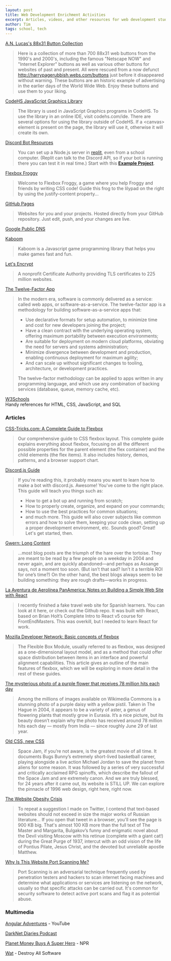 ```yaml
---
layout: post
title: Web Development Enrichment Activities
excerpt: Articles, videos, and other resources for web development students.
author: Tim
tags: school, tech
---
```


[A.N. Lucas's 88x31 Button Collection](https://anlucas.neocities.org/88x31Buttons.html)  
> Here is a collection of more than 700 88x31 web buttons from the 1990's and 2000's, including the famous "Netscape NOW" and "Internet Explorer" buttons as well as various other buttons for websites of past and present. All were rescued from a now defunct http://harrypagerubbish.webs.com/buttons just before it disappeared without warning. These buttons are an historic example of advertising in the earlier days of the World Wide Web. Enjoy these buttons and use them to your liking. 

[CodeHS JavaScript Graphics Library](https://codehs.github.io/chs-js-lib/)
>  The library is used in JavaScript Graphics programs in CodeHS. To use the library in an online IDE, visit codehs.com/ide.
> There are several options for using the library outside of CodeHS. If a \<canvas\> element is present on the page, the library will use it, otherwise it will create its own. 

[Discord Bot Resources](/2021/05/31/discord-bot.html)
> You can set up a Node.js server in [replit](https://replit.com/), even from a school computer. (Replit can talk to the Discord API, so if your bot is running there you can test it in real time.) Start with this [**Example Project**](https://github.com/timburr1/discord-bot-template).

[Flexbox Froggy](https://flexboxfroggy.com/)  
> Welcome to Flexbox Froggy, a game where you help Froggy and friends by writing CSS code! Guide this frog to the lilypad on the right by using the justify-content property...

[GitHub Pages](https://pages.github.com/) 
> Websites for you and your projects.
> Hosted directly from your GitHub repository. Just edit, push, and your changes are live.

[Google Public DNS](https://dns.google.com/)  

[Kaboom](https://kaboomjs.com/)
> Kaboom is a Javascript game programming library that helps you make games fast and fun.

[Let's Encrypt](https://letsencrypt.org/) 
> A nonprofit Certificate Authority providing TLS certificates to 225 million websites.

[The Twelve-Factor App](https://12factor.net/)  
> In the modern era, software is commonly delivered as a service: called web apps, or software-as-a-service. The twelve-factor app is a methodology for building software-as-a-service apps that:
> * Use declarative formats for setup automation, to minimize time and cost for new developers joining the project;
> * Have a clean contract with the underlying operating system, offering maximum portability between execution environments;
> * Are suitable for deployment on modern cloud platforms, obviating the need for servers and systems administration;
> * Minimize divergence between development and production, enabling continuous deployment for maximum agility;
> * And can scale up without significant changes to tooling, architecture, or development practices.  
>
> The twelve-factor methodology can be applied to apps written in any programming language, and which use any combination of backing services (database, queue, memory cache, etc).

[W3Schools](https://www.w3schools.com/)  
Handy references for HTML, CSS, JavaScript, and SQL 

### Articles  
[CSS-Tricks.com: A Complete Guide to Flexbox](https://css-tricks.com/snippets/css/a-guide-to-flexbox/)  
> Our comprehensive guide to CSS flexbox layout. This complete guide explains everything about flexbox, focusing on all the different possible properties for the parent element (the flex container) and the child elements (the flex items). It also includes history, demos, patterns, and a browser support chart.

[Discord.js Guide](https://discordjs.guide/)  
> If you're reading this, it probably means you want to learn how to make a bot with discord.js. Awesome! You've come to the right place. This guide will teach you things such as:
> * How to get a bot up and running from scratch;
> * How to properly create, organize, and expand on your commands;
> * How to use the best practices for common situations;
> * and much more.
> This guide will also cover subjects like common errors and how to solve them, keeping your code clean, setting up a proper development environment, etc. Sounds good? Great! Let's get started, then. 

[Gwern: Long Content](https://www.gwern.net/About#long-content)  
> ...most blog posts are the triumph of the hare over the tortoise. They are meant to be read by a few people on a weekday in 2004 and never again, and are quickly abandoned—and perhaps as Assange says, not a moment too soon. (But isn’t that sad? Isn’t it a terrible ROI for one’s time?) On the other hand, the best blogs always seem to be building something: they are rough drafts—works in progress.

[La Aventura de Aerolínea PanAmerica: Notes on Building a Simple Web Site with React](/2020/01/10/panam-notes.html)  
> I recently finished a fake travel web site for Spanish learners. You can look at it here, or check out the Github repo. It was built with React, based on Brian Holt’s Complete Intro to React v5 course for FrontEndMasters. This was overkill, but I needed to learn React for work.

[Mozilla Developer Network: Basic concepts of flexbox](https://developer.mozilla.org/en-US/docs/Web/CSS/CSS_Flexible_Box_Layout/Basic_Concepts_of_Flexbox) 
>The Flexible Box Module, usually referred to as flexbox, was designed as a one-dimensional layout model, and as a method that could offer space distribution between items in an interface and powerful alignment capabilities. This article gives an outline of the main features of flexbox, which we will be exploring in more detail in the rest of these guides. 

[The mysterious photo of a purple flower that receives 78 million hits each day](https://restofworld.org/2021/the-mysterious-photo-of-a-purple-flower-that-receives-78-million-hits-each-day/)
> Among the millions of images available on Wikimedia Commons is a stunning photo of a purple daisy with a yellow pistil. Taken in The Hague in 2004, it appears to be a variety of aster, a genus of flowering plants that mostly grow in Eurasia. It’s a nice picture, but its beauty doesn’t explain why the photo has received around 78 million hits each day — mostly from India — since roughly June 29 of last year. 

[Old CSS, new CSS ](https://eev.ee/blog/2020/02/01/old-css-new-css/)  
> Space Jam, if you’re not aware, is the greatest movie of all time. It documents Bugs Bunny’s extremely short-lived basketball career, playing alongside a live action Michael Jordan to save the planet from aliens for some reason. It was followed by a series of very successful and critically acclaimed RPG spinoffs, which describe the fallout of the Space Jam and are extremely canon. And we are truly blessed, for 24 years after it came out, its website is STILL UP. We can explore the pinnacle of 1996 web design, right here, right now.

[The Website Obesity Crisis](https://idlewords.com/talks/website_obesity.htm)  
> To repeat a suggestion I made on Twitter, I contend that text-based websites should not exceed in size the major works of Russian literature... If you open that tweet in a browser, you'll see the page is 900 KB big. That's almost 100 KB more than the full text of The Master and Margarita, Bulgakov’s funny and enigmatic novel about the Devil visiting Moscow with his retinue (complete with a giant cat!) during the Great Purge of 1937, intercut with an odd vision of the life of Pontius Pilate, Jesus Christ, and the devoted but unreliable apostle Matthew. 

[Why Is This Website Port Scanning Me?](https://nullsweep.com/why-is-this-website-port-scanning-me/)  
>Port Scanning is an adversarial technique frequently used by penetration testers and hackers to scan internet facing machines and determine what applications or services are listening on the network, usually so that specific attacks can be carried out. It's common for security software to detect active port scans and flag it as potential abuse.

### Multimedia  
[Angular Adventures](https://www.youtube.com/watch?v=LZIXFqUx7Ps) - YouTube  

[DarkNet Diaries Podcast](https://darknetdiaries.com/)  

[Planet Money Buys A Super Hero](https://www.npr.org/series/967404527/planet-money-buys-a-superhero) - NPR  

[Wat](https://www.destroyallsoftware.com/talks/wat) - Destroy All Software  
